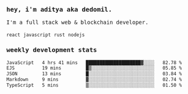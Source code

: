 <samp>
    <h3>hey, i'm aditya aka dedomil.</h3>
    I'm a full stack web & blockchain developer. 
    <br />
    <br />
    <code>react</code> <code>javascript</code> <code>rust</code> <code>nodejs</code>
    <h3>weekly development stats</h3>
    <!--START_SECTION:waka-->

```txt
JavaScript   4 hrs 41 mins   ████████████████████▓░░░░   82.78 %
EJS          19 mins         █▒░░░░░░░░░░░░░░░░░░░░░░░   05.85 %
JSON         13 mins         █░░░░░░░░░░░░░░░░░░░░░░░░   03.84 %
Markdown     9 mins          ▓░░░░░░░░░░░░░░░░░░░░░░░░   02.74 %
TypeScript   5 mins          ▒░░░░░░░░░░░░░░░░░░░░░░░░   01.50 %
```

<!--END_SECTION:waka-->
</samp>
